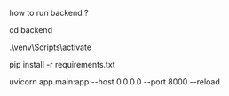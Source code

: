 how to run backend ?

cd backend

.\venv\Scripts\activate

pip install -r requirements.txt

uvicorn app.main:app --host 0.0.0.0 --port 8000 --reload

